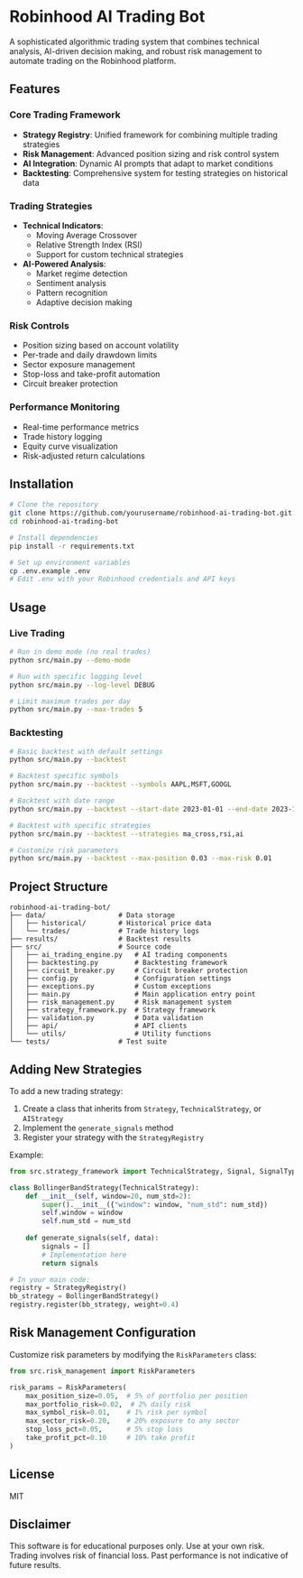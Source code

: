 # Robinhood AI Trading Bot

A sophisticated algorithmic trading system that combines technical analysis, AI-driven decision making, and robust risk management to automate trading on the Robinhood platform.

## Features

### Core Trading Framework
- **Strategy Registry**: Unified framework for combining multiple trading strategies
- **Risk Management**: Advanced position sizing and risk control system
- **AI Integration**: Dynamic AI prompts that adapt to market conditions
- **Backtesting**: Comprehensive system for testing strategies on historical data

### Trading Strategies
- **Technical Indicators**:
  - Moving Average Crossover
  - Relative Strength Index (RSI)
  - Support for custom technical strategies
- **AI-Powered Analysis**:
  - Market regime detection
  - Sentiment analysis
  - Pattern recognition
  - Adaptive decision making

### Risk Controls
- Position sizing based on account volatility
- Per-trade and daily drawdown limits
- Sector exposure management
- Stop-loss and take-profit automation
- Circuit breaker protection

### Performance Monitoring
- Real-time performance metrics
- Trade history logging
- Equity curve visualization
- Risk-adjusted return calculations

## Installation

```bash
# Clone the repository
git clone https://github.com/yourusername/robinhood-ai-trading-bot.git
cd robinhood-ai-trading-bot

# Install dependencies
pip install -r requirements.txt

# Set up environment variables
cp .env.example .env
# Edit .env with your Robinhood credentials and API keys
```

## Usage

### Live Trading

```bash
# Run in demo mode (no real trades)
python src/main.py --demo-mode

# Run with specific logging level
python src/main.py --log-level DEBUG

# Limit maximum trades per day
python src/main.py --max-trades 5
```

### Backtesting

```bash
# Basic backtest with default settings
python src/main.py --backtest

# Backtest specific symbols
python src/main.py --backtest --symbols AAPL,MSFT,GOOGL

# Backtest with date range
python src/main.py --backtest --start-date 2023-01-01 --end-date 2023-12-31

# Backtest with specific strategies
python src/main.py --backtest --strategies ma_cross,rsi,ai

# Customize risk parameters
python src/main.py --backtest --max-position 0.03 --max-risk 0.01
```

## Project Structure

```
robinhood-ai-trading-bot/
├── data/                  # Data storage
│   ├── historical/        # Historical price data
│   └── trades/            # Trade history logs
├── results/               # Backtest results
├── src/                   # Source code
│   ├── ai_trading_engine.py   # AI trading components
│   ├── backtesting.py         # Backtesting framework
│   ├── circuit_breaker.py     # Circuit breaker protection
│   ├── config.py              # Configuration settings
│   ├── exceptions.py          # Custom exceptions
│   ├── main.py                # Main application entry point
│   ├── risk_management.py     # Risk management system
│   ├── strategy_framework.py  # Strategy framework
│   ├── validation.py          # Data validation
│   ├── api/                   # API clients
│   └── utils/                 # Utility functions
└── tests/                 # Test suite
```

## Adding New Strategies

To add a new trading strategy:

1. Create a class that inherits from `Strategy`, `TechnicalStrategy`, or `AIStrategy`
2. Implement the `generate_signals` method
3. Register your strategy with the `StrategyRegistry`

Example:

```python
from src.strategy_framework import TechnicalStrategy, Signal, SignalType

class BollingerBandStrategy(TechnicalStrategy):
    def __init__(self, window=20, num_std=2):
        super().__init__({"window": window, "num_std": num_std})
        self.window = window
        self.num_std = num_std
    
    def generate_signals(self, data):
        signals = []
        # Implementation here
        return signals

# In your main code:
registry = StrategyRegistry()
bb_strategy = BollingerBandStrategy()
registry.register(bb_strategy, weight=0.4)
```

## Risk Management Configuration

Customize risk parameters by modifying the `RiskParameters` class:

```python
from src.risk_management import RiskParameters

risk_params = RiskParameters(
    max_position_size=0.05,  # 5% of portfolio per position
    max_portfolio_risk=0.02,  # 2% daily risk
    max_symbol_risk=0.01,    # 1% risk per symbol
    max_sector_risk=0.20,    # 20% exposure to any sector
    stop_loss_pct=0.05,      # 5% stop loss
    take_profit_pct=0.10     # 10% take profit
)
```

## License

MIT

## Disclaimer

This software is for educational purposes only. Use at your own risk. Trading involves risk of financial loss. Past performance is not indicative of future results.
